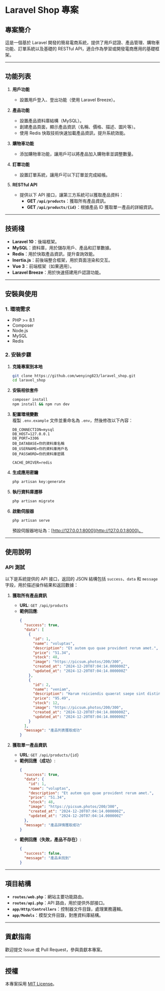 
# Laravel Shop 專案  

## 專案簡介  
這是一個基於 Laravel 開發的簡易電商系統，提供了用戶認證、產品管理、購物車功能、訂單系統以及基礎的 RESTful API，適合作為學習或開發電商應用的基礎框架。  

---

## 功能列表  

1. **用戶功能**  
   - 設置用戶登入、登出功能（使用 Laravel Breeze）。  

2. **產品功能**  
   - 設置產品資料庫結構（MySQL）。  
   - 創建產品頁面，顯示產品資訊（名稱、價格、描述、圖片等）。  
   - 使用 Redis 快取技術快速加載產品資訊，提升系統效能。  

3. **購物車功能**  
   - 添加購物車功能，讓用戶可以將產品加入購物車並調整數量。  

4. **訂單功能**  
   - 設置訂單系統，讓用戶可以下訂單並完成結帳。  

5. **RESTful API**  
   - 提供以下 API 接口，讓第三方系統可以獲取產品資料：  
     - **GET `/api/products`**：獲取所有產品資訊。  
     - **GET `/api/products/{id}`**：根據產品 ID 獲取單一產品的詳細資訊。  

---

## 技術棧  

- **Laravel 10**：後端框架。  
- **MySQL**：資料庫，用於儲存用戶、產品和訂單數據。  
- **Redis**：用於快取產品資訊，提升查詢效能。  
- **Inertia.js**：前後端整合框架，用於頁面渲染和交互。  
- **Vue 3**：前端框架（如果適用）。  
- **Laravel Breeze**：用於快速搭建用戶認證功能。  

---

## 安裝與使用  

### 1. 環境需求  
- PHP >= 8.1  
- Composer  
- Node.js  
- MySQL  
- Redis  

### 2. 安裝步驟  

1. **克隆專案到本地**  
   ```bash
   git clone https://github.com/wenying823/laravel_shop.git
   cd laravel_shop
   ```

2. **安裝相依套件**  
   ```bash
   composer install
   npm install && npm run dev
   ```

3. **配置環境變數**  
   複製 `.env.example` 文件並重命名為 `.env`，然後修改以下內容：  
   ```env
   DB_CONNECTION=mysql
   DB_HOST=127.0.0.1
   DB_PORT=3306
   DB_DATABASE=你的資料庫名稱
   DB_USERNAME=你的資料庫用戶名
   DB_PASSWORD=你的資料庫密碼

   CACHE_DRIVER=redis
   ```

4. **生成應用密鑰**  
   ```bash
   php artisan key:generate
   ```

5. **執行資料庫遷移**  
   ```bash
   php artisan migrate
   ```

6. **啟動伺服器**  
   ```bash
   php artisan serve
   ```

   預設伺服器地址為：[http://127.0.0.1:8000](http://127.0.0.1:8000)。  

---

## 使用說明  

### API 測試  

以下是系統提供的 API 接口，返回的 JSON 結構包括 `success`、`data` 和 `message` 字段，用於描述操作結果和返回數據：  

1. **獲取所有產品資訊**  
   - **URL**: `GET /api/products`  
   - **範例回應**:  
     ```json
     {
       "success": true,
       "data": [
         {
           "id": 1,
           "name": "voluptas",
           "description": "Et autem quo quae provident rerum amet.",
           "price": "51.34",
           "stock": 48,
           "image": "https://picsum.photos/200/300",
           "created_at": "2024-12-20T07:04:14.000000Z",
           "updated_at": "2024-12-20T07:04:14.000000Z"
         },
         {
           "id": 2,
           "name": "veniam",
           "description": "Harum reiciendis quaerat saepe sint distinctio laborum quis ad corporis animi.",
           "price": "95.49",
           "stock": 12,
           "image": "https://picsum.photos/200/300",
           "created_at": "2024-12-20T07:04:14.000000Z",
           "updated_at": "2024-12-20T07:04:14.000000Z"
         }
       ],
       "message": "產品列表獲取成功"
     }
     ```

2. **獲取單一產品資訊**  
   - **URL**: `GET /api/products/{id}`  
   - **範例回應（成功）**:  
     ```json
     {
       "success": true,
       "data": {
         "id": 1,
         "name": "voluptas",
         "description": "Et autem quo quae provident rerum amet.",
         "price": "51.34",
         "stock": 48,
         "image": "https://picsum.photos/200/300",
         "created_at": "2024-12-20T07:04:14.000000Z",
         "updated_at": "2024-12-20T07:04:14.000000Z"
       },
       "message": "產品詳情獲取成功"
     }
     ```
   - **範例回應（失敗，產品不存在）**:  
     ```json
     {
       "success": false,
       "message": "產品未找到"
     }
     ```

---

## 項目結構  

- **`routes/web.php`**：網站主要功能路由。  
- **`routes/api.php`**：API 路由，用於提供外部接口。  
- **`app/Http/Controllers`**：控制器文件目錄，處理業務邏輯。  
- **`app/Models`**：模型文件目錄，對應資料庫結構。  

---

## 貢獻指南  

歡迎提交 Issue 或 Pull Request，參與貢獻本專案。  

---

## 授權  

本專案採用 [MIT License](https://opensource.org/licenses/MIT)。  
